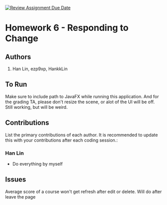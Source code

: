[![Review Assignment Due Date](https://classroom.github.com/assets/deadline-readme-button-24ddc0f5d75046c5622901739e7c5dd533143b0c8e959d652212380cedb1ea36.svg)](https://classroom.github.com/a/DC1SF4uZ)
# Homework 6 - Responding to Change

## Authors
1) Han Lin, ezp9xp, HankkLin

## To Run
Make sure to include path to JavaFX while running this application. 
And for the grading TA, please don't resize the scene, or alot of the UI will be off. Still working, but will be weird. 

## Contributions

List the primary contributions of each author. It is recommended to update this with your contributions after each coding session.:

### Han Lin

* Do everything by myself


## Issues

Average score of a course won't get refresh after edit or delete. Will do after leave the page
